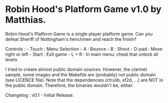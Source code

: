 # Robin Hood's Platform Game v1.0 by Matthias.

Robin Hood's Platform Game is a single player platform game.
Can you defeat Sheriff of Nottingham's henchmen and reach the finish?


Controls :
	- Touch : Menu Selection
	- A     : Bounce
	- B     : Shoot
	- D-pad : Move right or left
	- Start : Exit game
	- L + R : In main menu: cheat that unlock all levels

I tried to create almost public domain sources.
However, the clarinet sample, some images and the Makefile are (probably) not public domain (see LICENCE file).
Note that the dependencies (ctrulib, sf2d, ...) are NOT in the public domain. Therefore, the binaries wouldn't be, either.


Changelog :
v0.1
	- Initial Release.

